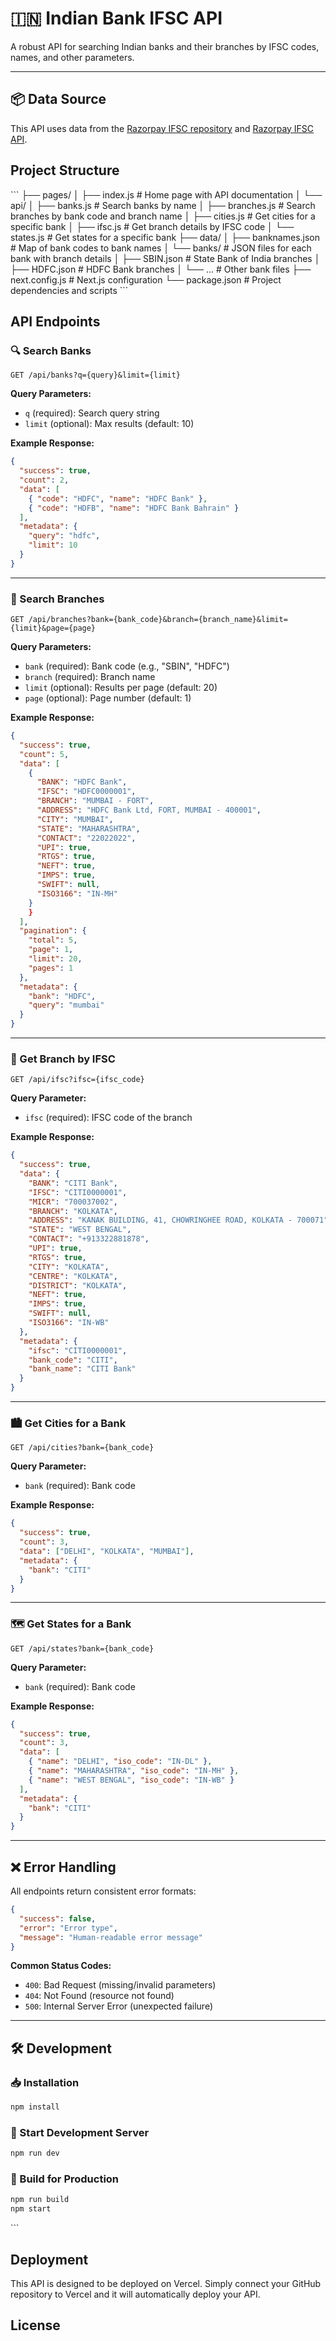# 🇮🇳 Indian Bank IFSC API

A robust API for searching Indian banks and their branches by IFSC codes, names, and other parameters.

---

## 📦 Data Source

This API uses data from the [Razorpay IFSC repository](https://github.com/razorpay/ifsc) and [Razorpay IFSC API](https://github.com/razorpay/ifsc-api/tree/master/data).

## Project Structure

\`\`\`
├── pages/
│   ├── index.js                # Home page with API documentation
│   └── api/
│       ├── banks.js            # Search banks by name
│       ├── branches.js         # Search branches by bank code and branch name
│       ├── cities.js           # Get cities for a specific bank
│       ├── ifsc.js             # Get branch details by IFSC code
│       └── states.js           # Get states for a specific bank
├── data/
│   ├── banknames.json          # Map of bank codes to bank names
│   └── banks/                  # JSON files for each bank with branch details
│       ├── SBIN.json           # State Bank of India branches
│       ├── HDFC.json           # HDFC Bank branches
│       └── ...                 # Other bank files
├── next.config.js              # Next.js configuration
└── package.json                # Project dependencies and scripts
\`\`\`

## API Endpoints

### 🔍 Search Banks

```
GET /api/banks?q={query}&limit={limit}
```

**Query Parameters:**

* `q` (required): Search query string
* `limit` (optional): Max results (default: 10)

**Example Response:**

```json
{
  "success": true,
  "count": 2,
  "data": [
    { "code": "HDFC", "name": "HDFC Bank" },
    { "code": "HDFB", "name": "HDFC Bank Bahrain" }
  ],
  "metadata": {
    "query": "hdfc",
    "limit": 10
  }
}
```

---

### 🏦 Search Branches

```
GET /api/branches?bank={bank_code}&branch={branch_name}&limit={limit}&page={page}
```

**Query Parameters:**

* `bank` (required): Bank code (e.g., "SBIN", "HDFC")
* `branch` (required): Branch name
* `limit` (optional): Results per page (default: 20)
* `page` (optional): Page number (default: 1)

**Example Response:**

```json
{
  "success": true,
  "count": 5,
  "data": [
    {
      "BANK": "HDFC Bank",
      "IFSC": "HDFC0000001",
      "BRANCH": "MUMBAI - FORT",
      "ADDRESS": "HDFC Bank Ltd, FORT, MUMBAI - 400001",
      "CITY": "MUMBAI",
      "STATE": "MAHARASHTRA",
      "CONTACT": "22022022",
      "UPI": true,
      "RTGS": true,
      "NEFT": true,
      "IMPS": true,
      "SWIFT": null,
      "ISO3166": "IN-MH"
    }
    }
  ],
  "pagination": {
    "total": 5,
    "page": 1,
    "limit": 20,
    "pages": 1
  },
  "metadata": {
    "bank": "HDFC",
    "query": "mumbai"
  }
}
```

---

### 🧾 Get Branch by IFSC

```
GET /api/ifsc?ifsc={ifsc_code}
```

**Query Parameter:**

* `ifsc` (required): IFSC code of the branch

**Example Response:**

```json
{
  "success": true,
  "data": {
    "BANK": "CITI Bank",
    "IFSC": "CITI0000001",
    "MICR": "700037002",
    "BRANCH": "KOLKATA",
    "ADDRESS": "KANAK BUILDING, 41, CHOWRINGHEE ROAD, KOLKATA - 700071",
    "STATE": "WEST BENGAL",
    "CONTACT": "+913322881878",
    "UPI": true,
    "RTGS": true,
    "CITY": "KOLKATA",
    "CENTRE": "KOLKATA",
    "DISTRICT": "KOLKATA",
    "NEFT": true,
    "IMPS": true,
    "SWIFT": null,
    "ISO3166": "IN-WB"
  },
  "metadata": {
    "ifsc": "CITI0000001",
    "bank_code": "CITI",
    "bank_name": "CITI Bank"
  }
}
```

---

### 🏙️ Get Cities for a Bank

```
GET /api/cities?bank={bank_code}
```

**Query Parameter:**

* `bank` (required): Bank code

**Example Response:**

```json
{
  "success": true,
  "count": 3,
  "data": ["DELHI", "KOLKATA", "MUMBAI"],
  "metadata": {
    "bank": "CITI"
  }
}
```

---

### 🗺️ Get States for a Bank

```
GET /api/states?bank={bank_code}
```

**Query Parameter:**

* `bank` (required): Bank code

**Example Response:**

```json
{
  "success": true,
  "count": 3,
  "data": [
    { "name": "DELHI", "iso_code": "IN-DL" },
    { "name": "MAHARASHTRA", "iso_code": "IN-MH" },
    { "name": "WEST BENGAL", "iso_code": "IN-WB" }
  ],
  "metadata": {
    "bank": "CITI"
  }
}
```

---

## ❌ Error Handling

All endpoints return consistent error formats:

```json
{
  "success": false,
  "error": "Error type",
  "message": "Human-readable error message"
}
```

**Common Status Codes:**

* `400`: Bad Request (missing/invalid parameters)
* `404`: Not Found (resource not found)
* `500`: Internal Server Error (unexpected failure)

---

## 🛠️ Development

### 📥 Installation

```bash
npm install
```

### 🚧 Start Development Server

```bash
npm run dev
```

### 🚀 Build for Production

```bash
npm run build
npm start
```
\`\`\`

## Deployment

This API is designed to be deployed on Vercel. Simply connect your GitHub repository to Vercel and it will automatically deploy your API.

## License

